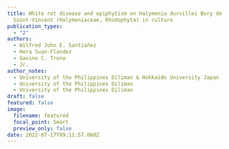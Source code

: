 ```yaml
---
title: White rot disease and epiphytism on Halymenia durvillei Bory de
  Saint-Vincent (Halymeniaceae, Rhodophyta) in culture
publication_types:
  - "2"
authors:
  - Wilfred John E. Santiañez
  - Hera Suan-Flandez
  - Gavino C. Trono
  - Jr.
author_notes:
  - University of the Philippines Diliman & Hokkaido University Japan
  - University of the Philippines Diliman
  - University of the Philippines Diliman
draft: false
featured: false
image:
  filename: featured
  focal_point: Smart
  preview_only: false
date: 2022-07-17T09:11:57.060Z
---
```

